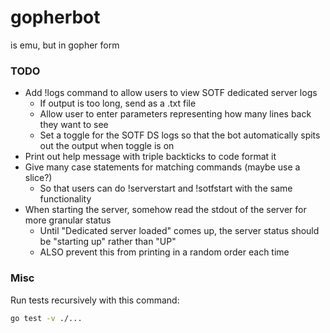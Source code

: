 # gopherbot

is emu, but in gopher form

### TODO

- Add !logs command to allow users to view SOTF dedicated server logs
    - If output is too long, send as a .txt file
    - Allow user to enter parameters representing how many lines back they want to see
    - Set a toggle for the SOTF DS logs so that the bot automatically spits out the output when toggle is on
- Print out help message with triple backticks to code format it
- Give many case statements for matching commands (maybe use a slice?)
    - So that users can do !serverstart and !sotfstart with the same functionality
- When starting the server, somehow read the stdout of the server for more granular status
    - Until "Dedicated server loaded" comes up, the server status should be "starting up" rather than "UP"
    - ALSO prevent this from printing in a random order each time

### Misc

Run tests recursively with this command:

```bash
go test -v ./...
```
